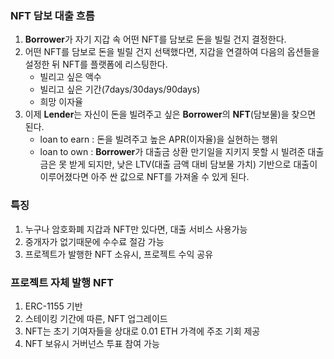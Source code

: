 ### NFT 담보 대출 흐름

1. **Borrower**가 자기 지갑 속 어떤 NFT를 담보로 돈을 빌릴 건지 결정한다.
2. 어떤 NFT를 담보로 돈을 빌릴 건지 선택했다면, 지갑을 연결하여 다음의 옵션들을 설정한 뒤 NFT를 플랫폼에 리스팅한다.
    - 빌리고 싶은 액수
    - 빌리고 싶은 기간(7days/30days/90days)
    - 희망 이자율
3. 이제 **Lender**는 자신이 돈을 빌려주고 싶은 **Borrower**의 **NFT**(담보물)을 찾으면 된다.
    - loan to earn : 돈을 빌려주고 높은 APR(이자율)을 실현하는 행위
    - loan to own : **Borrower**가 대출금 상환 만기일을 지키지 못할 시 빌려준 대출금은 못 받게 되지만, 낮은 LTV(대출 금액 대비 담보물 가치) 기반으로 대출이 이루어졌다면 아주 싼 값으로 NFT를 가져올 수 있게 된다.

### 특징

1. 누구나 암호화폐 지갑과 NFT만 있다면, 대출 서비스 사용가능
2. 중개자가 없기때문에 수수료 절감 가능
3. 프로젝트가 발행한 NFT 소유시, 프로젝트 수익 공유

### 프로젝트 자체 발행 NFT

1. ERC-1155 기반
2. 스테이킹 기간에 따른, NFT 업그레이드
3. NFT는 초기 기여자들을 상대로 0.01 ETH 가격에 주조 기회 제공
4. NFT 보유시 거버넌스 투표 참여 가능